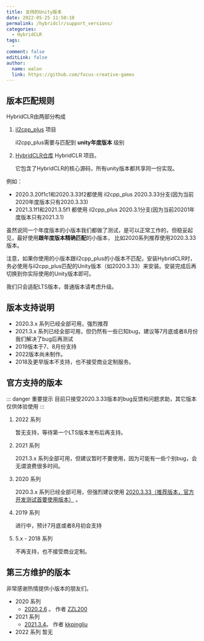```yaml
---
title: 支持的Unity版本
date: 2022-05-25 11:50:18
permalink: /hybridclr/support_versions/
categories:
  - HybridCLR
tags:
  - 
comment: false
editLink: false
author: 
  name: walon
  link: https://github.com/focus-creative-games
---
```

## 版本匹配规则

HybridCLR由两部分构成

1. [il2cpp_plus](https://github.com/focus-creative-games/il2cpp_plus) 项目

    il2cpp_plus需要与匹配到 **unity年度版本** 级别

2. [HybridCLR仓库](https://github.com/focus-creative-games/hybridclr) HybridCLR 项目。 

    它包含了HybridCLR的核心源码，所有unity版本都共享同一份实现。

例如：

- 2020.3.20f1c1和2020.3.33f2都使用 il2cpp_plus 2020.3.33分支(因为当前2020年度版本只有2020.3.33)
- 2021.3.1f1和2021.3.5f1 都使用 il2cpp_plus 2020.3.1分支(因为当前20201年度版本只有2021.3.1)

虽然说同一个年度版本的小版本我们都做了测试，是可以正常工作的，但稳妥起见，最好使用**跟年度版本精确匹配**的小版本，
比如2020系列推荐使用2020.3.33版本。

注意，如果你使用的小版本跟il2cpp_plus的小版本不匹配，安装HybridCLR时，务必使用与il2cpp_plus匹配的Unity版本（如2020.3.33）来安装。安装完成后再切换到你实际使用的Unity版本即可。

我们只会适配LTS版本，普通版本请考虑升级。

## 版本支持说明

- 2020.3.x 系列已经全部可用，强烈推荐
- 2021.3.x 系列已经全部可用，但仍然有一些已知bug，建议等7月底或者8月份我们解决了bug后再测试
- 2019版本于7、8月份支持
- 2022版本尚未制作。
- 2018及更早版本不支持，也不接受商业定制服务。


## 官方支持的版本

::: danger 重要提示
目前只接受2020.3.33版本的bug反馈和问题求助，其它版本仅供体验使用
:::

1. 2022 系列

    暂无支持，等待第一个LTS版本发布后再支持。

2. 2021 系列

    2021.3.x 系列全部可用，但建议暂时不要使用，因为可能有一些个别bug，会无谓浪费很多时间。

3. 2020 系列

    2020.3.x 系列已经全部可用，但强烈建议使用 <u>2020.3.33（推荐版本，官方开发测试首要使用版本）</u> 。

4. 2019 系列

    进行中，预计7月底或者8月初会支持

5. 5.x - 2018 系列

    不再支持，也不接受商业定制。

## 第三方维护的版本

非常感谢热情提供小版本的朋友们。

- 2020 系列
  - [2020.2.6](https://github.com/ZZL200/il2cpp_huatuo) 。 作者 [ZZL200](https://github.com/ZZL200)
- 2021 系列
  - [2021.3.4](https://github.com/kkpingliu/il2cpp_huatuo_unity-2021.3.4f1)。 作者 [kkpingliu](https://github.com/kkpingliu)
- 2022 系列
    暂无

